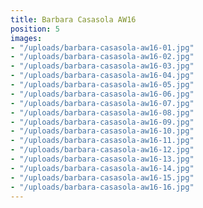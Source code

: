```yaml
---
title: Barbara Casasola AW16
position: 5
images:
- "/uploads/barbara-casasola-aw16-01.jpg"
- "/uploads/barbara-casasola-aw16-02.jpg"
- "/uploads/barbara-casasola-aw16-03.jpg"
- "/uploads/barbara-casasola-aw16-04.jpg"
- "/uploads/barbara-casasola-aw16-05.jpg"
- "/uploads/barbara-casasola-aw16-06.jpg"
- "/uploads/barbara-casasola-aw16-07.jpg"
- "/uploads/barbara-casasola-aw16-08.jpg"
- "/uploads/barbara-casasola-aw16-09.jpg"
- "/uploads/barbara-casasola-aw16-10.jpg"
- "/uploads/barbara-casasola-aw16-11.jpg"
- "/uploads/barbara-casasola-aw16-12.jpg"
- "/uploads/barbara-casasola-aw16-13.jpg"
- "/uploads/barbara-casasola-aw16-14.jpg"
- "/uploads/barbara-casasola-aw16-15.jpg"
- "/uploads/barbara-casasola-aw16-16.jpg"
---
```


